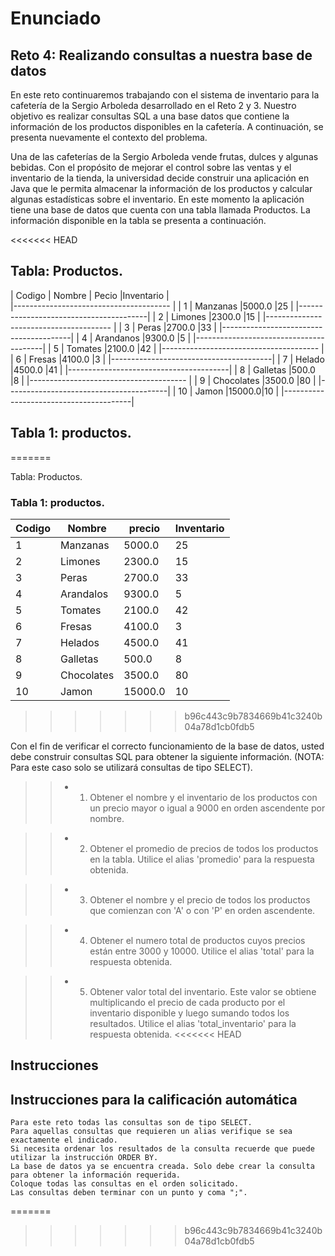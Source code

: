 # Enunciado
## Reto 4: Realizando consultas a nuestra base de datos

En este reto continuaremos trabajando con el sistema de inventario para la cafetería de la Sergio Arboleda desarrollado en el Reto 2 y 3. Nuestro objetivo es realizar consultas SQL a una base datos que contiene la información de los productos disponibles en la cafetería. A continuación, se presenta nuevamente el contexto del problema.

Una de las cafeterías de la Sergio Arboleda vende frutas, dulces y algunas bebidas. Con el propósito de mejorar el control sobre las ventas y el inventario de la tienda, la universidad decide construir una aplicación en Java que le permita almacenar la información de los productos y calcular algunas estadísticas sobre el inventario. En este momento la aplicación tiene una base de datos que cuenta con una tabla llamada Productos. La información disponible en la tabla se presenta a continuación.

<<<<<<< HEAD
## Tabla: Productos.


| Codigo | Nombre    | Pecio |Inventario |  
|--------------------------------------- |
| 1      | Manzanas  |5000.0  |25        |
|----------------------------------------|
| 2      | Limones   |2300.0  |15        |
|--------------------------------------- |
| 3      | Peras     |2700.0  |33        |
|----------------------------------------|
| 4      | Arandanos  |9300.0 |5         |
|----------------------------------------|
| 5      | Tomates    |2100.0 |42        |
|--------------------------------------- |
| 6      | Fresas     |4100.0 |3         |
|----------------------------------------|
| 7      | Helado     |4500.0 |41        |
|----------------------------------------|
| 8      | Galletas   |500.0  |8         |
|--------------------------------------- |
| 9      | Chocolates |3500.0 |80        |
|----------------------------------------|
| 10      | Jamon     |15000.0|10        |
|----------------------------------------|

## Tabla 1: productos.
=======

Tabla: Productos.

### Tabla 1: productos.
| Codigo                 | Nombre                                    |  precio| Inventario |
|--------------------- | ------------------------------------------- | ------ | ---------- |
| 1                    |               Manzanas                      | 5000.0 |25          |
| 2                    |               Limones                       | 2300.0 |15          |
| 3                    |               Peras                         | 2700.0 |33          |
| 4                    |               Arandalos                     | 9300.0 |5           |
| 5                    |               Tomates                       | 2100.0 |42          |
| 6                    |               Fresas                        | 4100.0 |3           |
| 7                    |               Helados                       | 4500.0 |41          |
| 8                    |               Galletas                      | 500.0  |8           |
| 9                    |               Chocolates                    | 3500.0 |80          |
| 10                   |               Jamon                         | 15000.0|10          |
>>>>>>> b96c443c9b7834669b41c3240b04a78d1cb0fdb5

Con el fin de verificar el correcto funcionamiento de la base de datos, usted debe construir consultas SQL para obtener la siguiente información. (NOTA: Para este caso solo se utilizará consultas de tipo SELECT).

>> * 1. Obtener el nombre y el inventario de los productos con un precio mayor o igual a 9000 en orden ascendente por nombre.

>> * 2. Obtener el promedio de precios de todos los productos en la tabla. Utilice el alias 'promedio' para la respuesta obtenida.

>> * 3. Obtener el nombre y el precio de todos los productos que comienzan con 'A' o con 'P' en orden ascendente.

>> * 4. Obtener el numero total de productos cuyos precios están entre 3000 y 10000. Utilice el alias 'total' para la respuesta obtenida.

>> * 5. Obtener valor total del inventario. Este valor se obtiene multiplicando el precio de cada producto por el inventario disponible y luego sumando todos los resultados. Utilice el alias 'total_inventario' para la respuesta obtenida.
<<<<<<< HEAD

## Instrucciones
## Instrucciones para la calificación automática

    Para este reto todas las consultas son de tipo SELECT.
    Para aquellas consultas que requieren un alias verifique se sea exactamente el indicado.
    Si necesita ordenar los resultados de la consulta recuerde que puede utilizar la instrucción ORDER BY.
    La base de datos ya se encuentra creada. Solo debe crear la consulta para obtener la información requerida.
    Coloque todas las consultas en el orden solicitado.
    Las consultas deben terminar con un punto y coma ";".
=======
>>>>>>> b96c443c9b7834669b41c3240b04a78d1cb0fdb5

